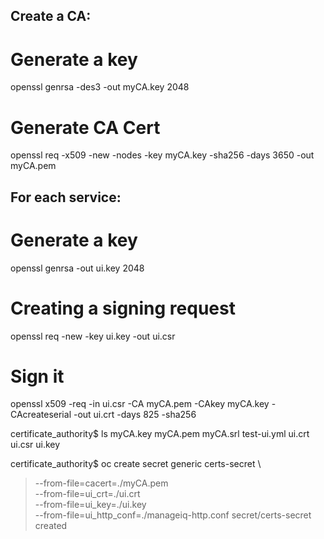 ## Create a CA:
# Generate a key
openssl genrsa -des3 -out myCA.key 2048
# Generate CA Cert
openssl req -x509 -new -nodes -key myCA.key -sha256 -days 3650 -out myCA.pem


## For each service:
# Generate a key
openssl genrsa -out ui.key 2048
# Creating a signing request
openssl req -new -key ui.key -out ui.csr
# Sign it
openssl x509 -req -in ui.csr -CA myCA.pem -CAkey myCA.key -CAcreateserial -out ui.crt -days 825 -sha256



certificate_authority$ ls
myCA.key  myCA.pem  myCA.srl  test-ui.yml  ui.crt  ui.csr  ui.key

certificate_authority$ oc create secret generic certs-secret \
> --from-file=cacert=./myCA.pem \
> --from-file=ui_crt=./ui.crt \
> --from-file=ui_key=./ui.key \
> --from-file=ui_http_conf=./manageiq-http.conf
secret/certs-secret created
